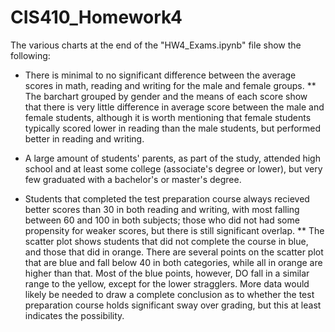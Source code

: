 # CIS410_Homework4

The various charts at the end of the "HW4_Exams.ipynb" file show the following:

* There is minimal to no significant difference between the average scores in math, reading and writing for the male and female groups.
** The barchart grouped by gender and the means of each score show that there is very little difference in average score between the male and female students, although it is worth mentioning that female students typically scored lower in reading than the male students, but performed better in reading and writing.

* A large amount of students' parents, as part of the study, attended high school and at least some college (associate's degree or lower), but very few graduated with a bachelor's or master's degree.

* Students that completed the test preparation course always recieved better scores than 30 in both reading and writing, with most falling between 60 and 100 in both subjects; those who did not had some propensity for weaker scores, but there is still significant overlap.
** The scatter plot shows students that did not complete the course in blue, and those that did in orange. There are several points on the scatter plot that are blue and fall below 40 in both categories, while all in orange are higher than that. Most of the blue points, however, DO fall in a similar range to the yellow, except for the lower stragglers. More data would likely be needed to draw a complete conclusion as to whether the test preparation course holds significant sway over grading, but this at least indicates the possibility.
